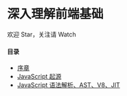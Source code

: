 # 深入理解前端基础

欢迎 Star，关注请 Watch

#### 目录

- [序章](https://cheogo.github.io/learn-javascript/201709/preface.html)
- [JavaScript 起源](https://cheogo.github.io/learn-javascript/201709/origin.html)
- [JavaScript 语法解析、AST、V8、JIT](https://cheogo.github.io/learn-javascript/201709/runtime.html)